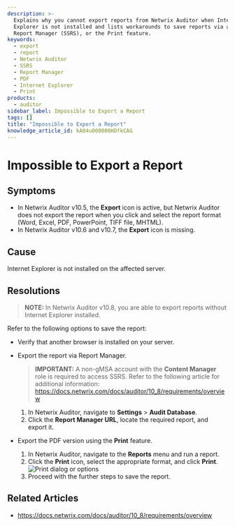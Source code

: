 ```yaml
---
description: >-
  Explains why you cannot export reports from Netwrix Auditor when Internet
  Explorer is not installed and lists workarounds to save reports via a browser,
  Report Manager (SSRS), or the Print feature.
keywords:
  - export
  - report
  - Netwrix Auditor
  - SSRS
  - Report Manager
  - PDF
  - Internet Explorer
  - Print
products:
  - auditor
sidebar_label: Impossible to Export a Report
tags: []
title: "Impossible to Export a Report"
knowledge_article_id: kA04u000000HDfkCAG
---
```


# Impossible to Export a Report

## Symptoms

- In Netwrix Auditor v10.5, the **Export** icon is active, but Netwrix Auditor does not export the report when you click and select the report format (Word, Excel, PDF, PowerPoint, TIFF file, MHTML).
- In Netwrix Auditor v10.6 and v10.7, the **Export** icon is missing.

## Cause

Internet Explorer is not installed on the affected server.

## Resolutions

> **NOTE:** In Netwrix Auditor v10.8, you are able to export reports without Internet Explorer installed.

Refer to the following options to save the report:

- Verify that another browser is installed on your server.

- Export the report via Report Manager.
  > **IMPORTANT:** A non-gMSA account with the **Content Manager** role is required to access SSRS. Refer to the following article for additional information: https://docs.netwrix.com/docs/auditor/10_8/requirements/overview

  1. In Netwrix Auditor, navigate to **Settings** > **Audit Database**.
  2. Click the **Report Manager URL**, locate the required report, and export it.

- Export the PDF version using the **Print** feature.

  1. In Netwrix Auditor, navigate to the **Reports** menu and run a report.
  2. Click the **Print** icon, select the appropriate format, and click **Print**.  
     ![Print dialog or options](images/ka0Qk000000CoU5_0EM4u0000084Tco.png)
  3. Proceed with the further steps to save the report.

## Related Articles

- https://docs.netwrix.com/docs/auditor/10_8/requirements/overview
